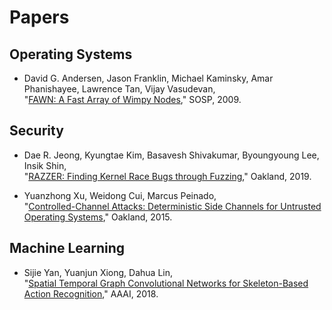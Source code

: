 # Papers

## Operating Systems

- David G. Andersen, Jason Franklin, Michael Kaminsky, Amar Phanishayee, Lawrence Tan, Vijay Vasudevan,  
  "[FAWN: A Fast Array of Wimpy Nodes](http://www.cs.cmu.edu/~fawnproj/papers/fawn-sosp2009.pdf)," SOSP, 2009.

## Security

- Dae R. Jeong, Kyungtae Kim, Basavesh Shivakumar, Byoungyoung Lee, Insik Shin,  
  "[RAZZER: Finding Kernel Race Bugs through Fuzzing](https://lifeasageek.github.io/papers/jeong-razzer.pdf)," Oakland, 2019.

- Yuanzhong Xu, Weidong Cui, Marcus Peinado,  
  "[Controlled-Channel Attacks: Deterministic Side Channels for Untrusted Operating Systems](https://www.ieee-security.org/TC/SP2015/papers-archived/6949a640.pdf)," Oakland, 2015.

## Machine Learning

- Sijie Yan, Yuanjun Xiong, Dahua Lin,  
  "[Spatial Temporal Graph Convolutional Networks for Skeleton-Based Action Recognition](https://arxiv.org/pdf/1801.07455.pdf)," AAAI, 2018.
